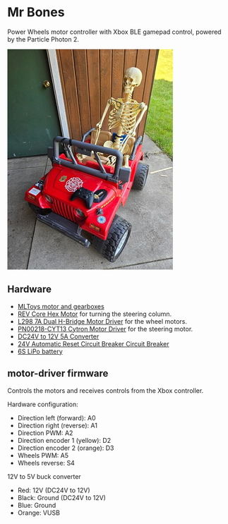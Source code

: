 # Mr Bones

Power Wheels motor controller with Xbox BLE gamepad control, powered by the Particle Photon 2.

![Mr Bones](bones.jpg)

## Hardware

- [MLToys motor and gearboxes](https://www.mltoys.com/collections/power-wheels-jeep-wranglers/products/stage-ii-motors-gearboxes-for-jeep-wrangler)
- [REV Core Hex Motor](https://www.revrobotics.com/rev-41-1300/) for turning the steering column.
- [L298 7A Dual H-Bridge Motor Driver](https://www.amazon.com/dp/B0C73DC9CZ) for the wheel motors.
- [PN00218-CYT13 Cytron Motor Driver](https://www.amazon.com/dp/B07V8G7J3W) for the steering motor.
- [DC24V to 12V 5A Converter](https://www.amazon.com/dp/B09XWG81FZ)
- [24V Automatic Reset Circuit Breaker Circuit Breaker](https://www.amazon.com/dp/B08FB7YJZW)
- [6S LiPo battery](https://www.amazon.com/gp/product/B0B1D9GQ5M)

## motor-driver firmware

Controls the motors and receives controls from the Xbox controller.

Hardware configuration:

- Direction left (forward): A0
- Direction right (reverse): A1
- Direction PWM: A2
- Direction encoder 1 (yellow): D2
- Direction encoder 2 (orange): D3
- Wheels PWM: A5
- Wheels reverse: S4

12V to 5V buck converter
- Red: 12V (DC24V to 12V)
- Black: Ground (DC24V to 12V)
- Blue: Ground
- Orange: VUSB
